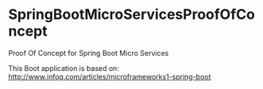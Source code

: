 SpringBootMicroServicesProofOfConcept
=====================================

Proof Of Concept for Spring Boot Micro Services 

This Boot application is based on: http://www.infoq.com/articles/microframeworks1-spring-boot

